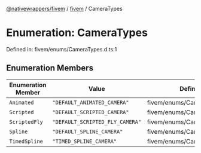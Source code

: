 [@nativewrappers/fivem](../../README.md) / [fivem](../README.md) / CameraTypes

# Enumeration: CameraTypes

Defined in: fivem/enums/CameraTypes.d.ts:1

## Enumeration Members

| Enumeration Member | Value | Defined in |
| ------ | ------ | ------ |
| <a id="animated"></a> `Animated` | `"DEFAULT_ANIMATED_CAMERA"` | fivem/enums/CameraTypes.d.ts:3 |
| <a id="scripted"></a> `Scripted` | `"DEFAULT_SCRIPTED_CAMERA"` | fivem/enums/CameraTypes.d.ts:2 |
| <a id="scriptedfly"></a> `ScriptedFly` | `"DEFAULT_SCRIPTED_FLY_CAMERA"` | fivem/enums/CameraTypes.d.ts:5 |
| <a id="spline"></a> `Spline` | `"DEFAULT_SPLINE_CAMERA"` | fivem/enums/CameraTypes.d.ts:4 |
| <a id="timedspline"></a> `TimedSpline` | `"TIMED_SPLINE_CAMERA"` | fivem/enums/CameraTypes.d.ts:6 |

